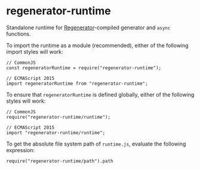 regenerator-runtime
===================

Standalone runtime for [Regenerator](https://github.com/facebook/regenerator)-compiled generator and `async` functions.

To import the runtime as a module (recommended), either of the following import styles will work:

    // CommonJS
    const regeneratorRuntime = require("regenerator-runtime");

    // ECMAScript 2015
    import regeneratorRuntime from "regenerator-runtime";

To ensure that `regeneratorRuntime` is defined globally, either of the following styles will work:

    // CommonJS
    require("regenerator-runtime/runtime");

    // ECMAScript 2015
    import "regenerator-runtime/runtime";

To get the absolute file system path of `runtime.js`, evaluate the following expression:

    require("regenerator-runtime/path").path
